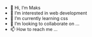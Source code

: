 - 👋 Hi, I’m Maks
- 👀 I’m interested in web development
- 🌱 I’m currently learning css
- 💞️ I’m looking to collaborate on ...
- 📫 How to reach me ...

<!---
mentalfaust/mentalfaust is a ✨ special ✨ repository because its `README.md` (this file) appears on your GitHub profile.
You can click the Preview link to take a look at your changes.
--->

